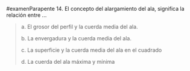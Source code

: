 #examenParapente 
14. El concepto del alargamiento del ala, significa la
relación entre ...

> a. El grosor del perfil y la cuerda media del ala.
> 
> b. La envergadura y la cuerda media del ala.
> 
> c. La superficie y la cuerda media del ala en el
> cuadrado
> 
> d. La cuerda del ala máxima y mínima
